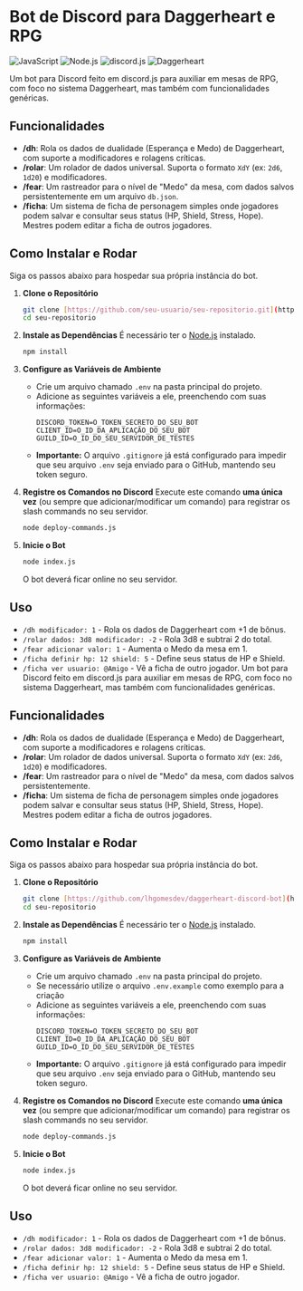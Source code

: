 # Bot de Discord para Daggerheart e RPG

![JavaScript](https://img.shields.io/badge/JavaScript-ES6%2B-F7DF1E?logo=javascript&logoColor=black)
![Node.js](https://img.shields.io/badge/Node.js-v20.x-339933?logo=node.js)
![discord.js](https://img.shields.io/badge/discord.js-v14-5865F2?logo=discord&logoColor=white)
![Daggerheart](https://img.shields.io/badge/1.4-yellow.svg)

Um bot para Discord feito em discord.js para auxiliar em mesas de RPG, com foco no sistema Daggerheart, mas também com funcionalidades genéricas.

## Funcionalidades

- **/dh**: Rola os dados de dualidade (Esperança e Medo) de Daggerheart, com suporte a modificadores e rolagens críticas.
- **/rolar**: Um rolador de dados universal. Suporta o formato `XdY` (ex: `2d6`, `1d20`) e modificadores.
- **/fear**: Um rastreador para o nível de "Medo" da mesa, com dados salvos persistentemente em um arquivo `db.json`.
- **/ficha**: Um sistema de ficha de personagem simples onde jogadores podem salvar e consultar seus status (HP, Shield, Stress, Hope). Mestres podem editar a ficha de outros jogadores.

## Como Instalar e Rodar

Siga os passos abaixo para hospedar sua própria instância do bot.

1.  **Clone o Repositório**
    ```bash
    git clone [https://github.com/seu-usuario/seu-repositorio.git](https://github.com/seu-usuario/seu-repositorio.git)
    cd seu-repositorio
    ```

2.  **Instale as Dependências**
    É necessário ter o [Node.js](https://nodejs.org/) instalado.
    ```bash
    npm install
    ```

3.  **Configure as Variáveis de Ambiente**
    - Crie um arquivo chamado `.env` na pasta principal do projeto.
    - Adicione as seguintes variáveis a ele, preenchendo com suas informações:
      ```
      DISCORD_TOKEN=O_TOKEN_SECRETO_DO_SEU_BOT
      CLIENT_ID=O_ID_DA_APLICAÇÃO_DO_SEU_BOT
      GUILD_ID=O_ID_DO_SEU_SERVIDOR_DE_TESTES
      ```
    - **Importante:** O arquivo `.gitignore` já está configurado para impedir que seu arquivo `.env` seja enviado para o GitHub, mantendo seu token seguro.

4.  **Registre os Comandos no Discord**
    Execute este comando **uma única vez** (ou sempre que adicionar/modificar um comando) para registrar os slash commands no seu servidor.
    ```bash
    node deploy-commands.js
    ```

5.  **Inicie o Bot**
    ```bash
    node index.js
    ```
    O bot deverá ficar online no seu servidor.

## Uso

- `/dh modificador: 1` - Rola os dados de Daggerheart com +1 de bônus.
- `/rolar dados: 3d8 modificador: -2` - Rola 3d8 e subtrai 2 do total.
- `/fear adicionar valor: 1` - Aumenta o Medo da mesa em 1.
- `/ficha definir hp: 12 shield: 5` - Define seus status de HP e Shield.
- `/ficha ver usuario: @Amigo` - Vê a ficha de outro jogador.
Um bot para Discord feito em discord.js para auxiliar em mesas de RPG, com foco no sistema Daggerheart, mas também com funcionalidades genéricas.

## Funcionalidades

- **/dh**: Rola os dados de dualidade (Esperança e Medo) de Daggerheart, com suporte a modificadores e rolagens críticas.
- **/rolar**: Um rolador de dados universal. Suporta o formato `XdY` (ex: `2d6`, `1d20`) e modificadores.
- **/fear**: Um rastreador para o nível de "Medo" da mesa, com dados salvos persistentemente.
- **/ficha**: Um sistema de ficha de personagem simples onde jogadores podem salvar e consultar seus status (HP, Shield, Stress, Hope). Mestres podem editar a ficha de outros jogadores.

## Como Instalar e Rodar

Siga os passos abaixo para hospedar sua própria instância do bot.

1.  **Clone o Repositório**
    ```bash
    git clone [https://github.com/lhgomesdev/daggerheart-discord-bot](https://github.com/lhgomesdev/daggerheart-discord-bot)
    cd seu-repositorio
    ```

2.  **Instale as Dependências**
    É necessário ter o [Node.js](https://nodejs.org/) instalado.
    ```bash
    npm install
    ```

3.  **Configure as Variáveis de Ambiente**
    - Crie um arquivo chamado `.env` na pasta principal do projeto.
    - Se necessário utilize o arquivo `.env.example` como exemplo para a criação
    - Adicione as seguintes variáveis a ele, preenchendo com suas informações:
      ```
      DISCORD_TOKEN=O_TOKEN_SECRETO_DO_SEU_BOT
      CLIENT_ID=O_ID_DA_APLICAÇÃO_DO_SEU_BOT
      GUILD_ID=O_ID_DO_SEU_SERVIDOR_DE_TESTES
      ```
    - **Importante:** O arquivo `.gitignore` já está configurado para impedir que seu arquivo `.env` seja enviado para o GitHub, mantendo seu token seguro.

4.  **Registre os Comandos no Discord**
    Execute este comando **uma única vez** (ou sempre que adicionar/modificar um comando) para registrar os slash commands no seu servidor.
    ```bash
    node deploy-commands.js
    ```

5.  **Inicie o Bot**
    ```bash
    node index.js
    ```
    O bot deverá ficar online no seu servidor.

## Uso

- `/dh modificador: 1` - Rola os dados de Daggerheart com +1 de bônus.
- `/rolar dados: 3d8 modificador: -2` - Rola 3d8 e subtrai 2 do total.
- `/fear adicionar valor: 1` - Aumenta o Medo da mesa em 1.
- `/ficha definir hp: 12 shield: 5` - Define seus status de HP e Shield.
- `/ficha ver usuario: @Amigo` - Vê a ficha de outro jogador.
